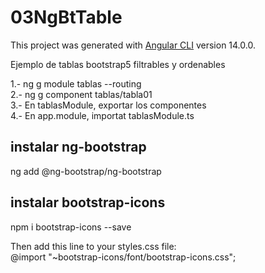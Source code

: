 # 03NgBtTable

This project was generated with [Angular CLI](https://github.com/angular/angular-cli) version 14.0.0.

Ejemplo de tablas bootstrap5 filtrables y ordenables<br>

1.- ng g module tablas --routing<br />
2.- ng g component tablas/tabla01<br />
3.- En tablasModule, exportar los componentes<br />
4.- En app.module, importat tablasModule.ts<br />

## instalar ng-bootstrap
ng add @ng-bootstrap/ng-bootstrap
## instalar bootstrap-icons
npm i bootstrap-icons --save<br>

Then add this line to your styles.css file:<br>
@import "~bootstrap-icons/font/bootstrap-icons.css";


